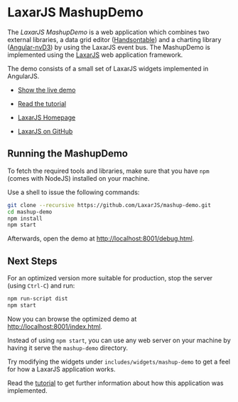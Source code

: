# LaxarJS MashupDemo

The *LaxarJS MashupDemo* is a web application which combines two external libraries, a data grid editor ([Handsontable](http://handsontable.com/)) and a charting library ([Angular-nvD3](http://krispo.github.io/angular-nvd3)) by using the LaxarJS event bus.
The MashupDemo is implemented using the [LaxarJS](http://laxarjs.org) web application framework.

The demo consists of a small set of LaxarJS widgets implemented in AngularJS.

* [Show the live demo](http://laxarjs.github.io/mashup-demo/)

* [Read the tutorial](docs/mashup_tutorial.md)

* [LaxarJS Homepage](http://laxarjs.org)

* [LaxarJS on GitHub](https://github.com/LaxarJS/laxar)


## Running the MashupDemo

To fetch the required tools and libraries, make sure that you have `npm` (comes with NodeJS) installed on your machine.

Use a shell to issue the following commands:

```sh
git clone --recursive https://github.com/LaxarJS/mashup-demo.git
cd mashup-demo
npm install
npm start
```

Afterwards, open the demo at [http://localhost:8001/debug.html](http://localhost:8001/debug.html).


## Next Steps

For an optimized version more suitable for production, stop the server (using `Ctrl-C`) and run:
```sh
npm run-script dist
npm start
```

Now you can browse the optimized demo at [http://localhost:8001/index.html](http://localhost:8001/index.html).

Instead of using `npm start`, you can use any web server on your machine by having it serve the `mashup-demo` directory.

Try modifying the widgets under `includes/widgets/mashup-demo` to get a feel for how a LaxarJS application works.

Read the [tutorial](docs/mashup_tutorial.md) to get further information about how this application was implemented.
